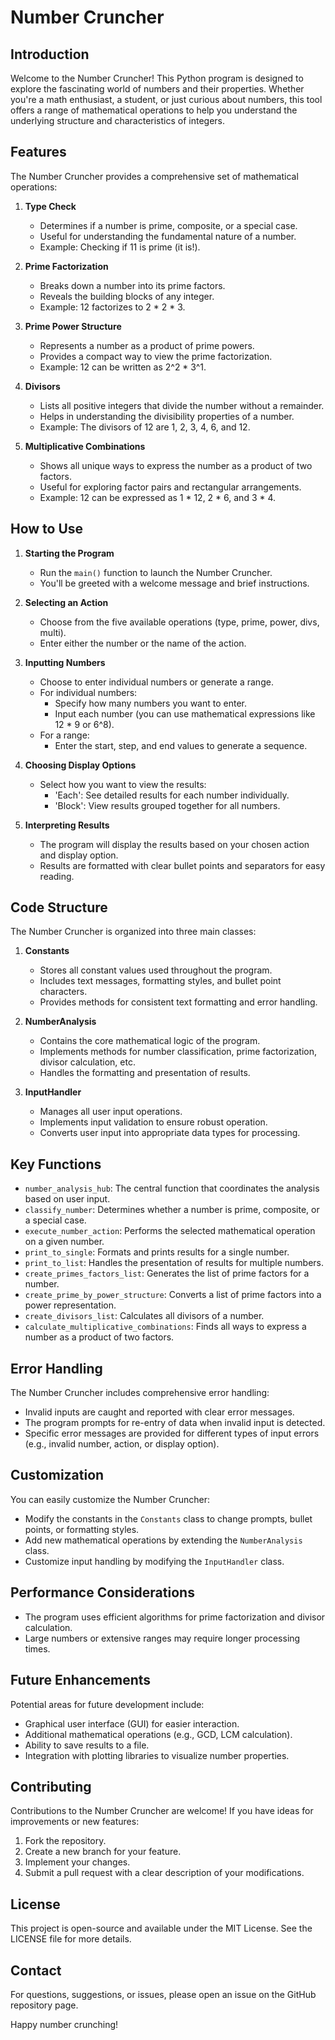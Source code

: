 # Number Cruncher

## Introduction

Welcome to the Number Cruncher! This Python program is designed to explore the fascinating world of numbers and their properties. Whether you're a math enthusiast, a student, or just curious about numbers, this tool offers a range of mathematical operations to help you understand the underlying structure and characteristics of integers.

## Features

The Number Cruncher provides a comprehensive set of mathematical operations:

1. **Type Check**
   - Determines if a number is prime, composite, or a special case.
   - Useful for understanding the fundamental nature of a number.
   - Example: Checking if 11 is prime (it is!).

2. **Prime Factorization**
   - Breaks down a number into its prime factors.
   - Reveals the building blocks of any integer.
   - Example: 12 factorizes to 2 * 2 * 3.

3. **Prime Power Structure**
   - Represents a number as a product of prime powers.
   - Provides a compact way to view the prime factorization.
   - Example: 12 can be written as 2^2 * 3^1.

4. **Divisors**
   - Lists all positive integers that divide the number without a remainder.
   - Helps in understanding the divisibility properties of a number.
   - Example: The divisors of 12 are 1, 2, 3, 4, 6, and 12.

5. **Multiplicative Combinations**
   - Shows all unique ways to express the number as a product of two factors.
   - Useful for exploring factor pairs and rectangular arrangements.
   - Example: 12 can be expressed as 1 * 12, 2 * 6, and 3 * 4.

## How to Use

1. **Starting the Program**
   - Run the `main()` function to launch the Number Cruncher.
   - You'll be greeted with a welcome message and brief instructions.

2. **Selecting an Action**
   - Choose from the five available operations (type, prime, power, divs, multi).
   - Enter either the number or the name of the action.

3. **Inputting Numbers**
   - Choose to enter individual numbers or generate a range.
   - For individual numbers:
     - Specify how many numbers you want to enter.
     - Input each number (you can use mathematical expressions like 12 * 9 or 6^8).
   - For a range:
     - Enter the start, step, and end values to generate a sequence.

4. **Choosing Display Options**
   - Select how you want to view the results:
     - 'Each': See detailed results for each number individually.
     - 'Block': View results grouped together for all numbers.

5. **Interpreting Results**
   - The program will display the results based on your chosen action and display option.
   - Results are formatted with clear bullet points and separators for easy reading.

## Code Structure

The Number Cruncher is organized into three main classes:

1. **Constants**
   - Stores all constant values used throughout the program.
   - Includes text messages, formatting styles, and bullet point characters.
   - Provides methods for consistent text formatting and error handling.

2. **NumberAnalysis**
   - Contains the core mathematical logic of the program.
   - Implements methods for number classification, prime factorization, divisor calculation, etc.
   - Handles the formatting and presentation of results.

3. **InputHandler**
   - Manages all user input operations.
   - Implements input validation to ensure robust operation.
   - Converts user input into appropriate data types for processing.

## Key Functions

- `number_analysis_hub`: The central function that coordinates the analysis based on user input.
- `classify_number`: Determines whether a number is prime, composite, or a special case.
- `execute_number_action`: Performs the selected mathematical operation on a given number.
- `print_to_single`: Formats and prints results for a single number.
- `print_to_list`: Handles the presentation of results for multiple numbers.
- `create_primes_factors_list`: Generates the list of prime factors for a number.
- `create_prime_by_power_structure`: Converts a list of prime factors into a power representation.
- `create_divisors_list`: Calculates all divisors of a number.
- `calculate_multiplicative_combinations`: Finds all ways to express a number as a product of two factors.

## Error Handling

The Number Cruncher includes comprehensive error handling:
- Invalid inputs are caught and reported with clear error messages.
- The program prompts for re-entry of data when invalid input is detected.
- Specific error messages are provided for different types of input errors (e.g., invalid number, action, or display option).

## Customization

You can easily customize the Number Cruncher:
- Modify the constants in the `Constants` class to change prompts, bullet points, or formatting styles.
- Add new mathematical operations by extending the `NumberAnalysis` class.
- Customize input handling by modifying the `InputHandler` class.

## Performance Considerations

- The program uses efficient algorithms for prime factorization and divisor calculation.
- Large numbers or extensive ranges may require longer processing times.

## Future Enhancements

Potential areas for future development include:
- Graphical user interface (GUI) for easier interaction.
- Additional mathematical operations (e.g., GCD, LCM calculation).
- Ability to save results to a file.
- Integration with plotting libraries to visualize number properties.

## Contributing

Contributions to the Number Cruncher are welcome! If you have ideas for improvements or new features:
1. Fork the repository.
2. Create a new branch for your feature.
3. Implement your changes.
4. Submit a pull request with a clear description of your modifications.

## License

This project is open-source and available under the MIT License. See the LICENSE file for more details.

## Contact

For questions, suggestions, or issues, please open an issue on the GitHub repository page.

Happy number crunching!
